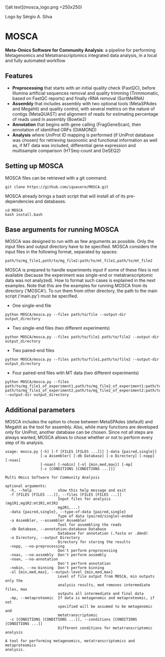 ![alt text](mosca_logo.png =250x250)

Logo by Sérgio A. Silva

# MOSCA

**Meta-Omics Software for Community Analysis**: a pipeline for performing Metagenomics and Metatranscriptomics integrated data analysis, in a local and fully automated workflow


## Features
* **Preprocessing** that starts with an initial quality check (FastQC), before Illumina artificial sequences removal and quality trimming (Trimmomatic, based on FastQC reports) and finally rRNA removal (SortMeRNA)
* **Assembly** that includes assembly with two optional tools (MetaSPAdes and Megahit) and quality control, with several metrics on the nature of contigs (MetaQUAST) and alignment of reads for estimating percentage of reads used in assembly (Bowtie2)
* **Annotation** that begins with gene calling (FragGeneScan), then annotation of identified ORFs (DIAMOND)
* **Analysis** where UniProt ID mapping is performed (if UniProt database was chosen) for retrieving taxonomic and functional information as well as, if MT data was included, differential gene expression and multisample comparison (HTSeq-count and DeSEQ2)


## Setting up MOSCA

MOSCA files can be retrieved with a git command.

```
git clone https://github.com/iquasere/MOSCA.git
```

MOSCA already brings a bash script that will install all of its pre-dependencies and databases.

```
cd MOSCA
bash install.bash
```


## Base arguments for running MOSCA

MOSCA was designed to run with as few arguments as possible. Only the input files and output directory have to be specified. MOSCA considers the input files in the following format, separated by spaces:

```
path/to/mg_file1,path/to/mg_file2:path/to/mt_file1,path/to/mt_file2
```

MOSCA is prepared to handle experiments input if some of these files is not available (because the experiment was single-end or metatranscriptomic data was not analyzed). How to format such cases is explained in the next examples. Note that this are the examples for running MOSCA from its directory ('MOSCA'). To run them from other directory, the path to the main script ('main.py') must be specified.

* One single-end file

```
python MOSCA/mosca.py --files path/to/file --output-dir output_directory
```

* Two single-end files (two different experiments)

```
python MOSCA/mosca.py --files path/to/file1 path/to/file2 --output-dir output_directory
```

* Two paired-end files

```
python MOSCA/mosca.py --files path/to/file1,path/to/file2 --output-dir output_directory
```

* Four paired-end files with MT data (two different experiments)

```
python MOSCA/mosca.py --files path/to/mg_file1_of_experiment1,path/to/mg_file2_of_experiment1:path/to/mt_file1_of_experiment1,path/to/mt_file2_of_experiment1 path/to/mg_file1_of_experiment2,path/to/mg_file2_of_experiment2:path/to/mt_file1_of_experiment2,path/to/mt_file2_of_experiment2 --output-dir output_directory
```


## Additional parameters

MOSCA includes the option to chose between MetaSPAdes (default) and Megahit as the tool for assembly. Also, while many functions are developed only for UniProt, another database can be chosen. Since not all steps are always wanted, MOSCA allows to chose whether or not to perform every step of its analysis.

```
usage: mosca.py [-h] [-f [FILES [FILES ...]]] [-data {paired,single}]
                [-a Assembler] [-db Database] [-o Directory] [-nopp] [-noas]
                [-noan] [-nobin] [-ol {min,med,max}] [-mp]
                [-c [CONDITIONS [CONDITIONS ...]]]

Multi Omics Software for Community Analysis

optional arguments:
  -h, --help            show this help message and exit
  -f [FILES [FILES ...]], --files [FILES [FILES ...]]
                        Input files for analysis (mg1R1,mg1R2:mt1R1,mt1R2
                        mg2R1,...)
  -data {paired,single}, --type-of-data {paired,single}
                        Type of data (paired/single)-ended
  -a Assembler, --assembler Assembler
                        Tool for assembling the reads
  -db Database, --annotation-database Database
                        Database for annotation (.fasta or .dmnd)
  -o Directory, --output Directory
                        Directory for storing the results
  -nopp, --no-preprocessing
                        Don't perform preprocessing
  -noas, --no-assembly  Don't perform assembly
  -noan, --no-annotation
                        Don't perform annotation
  -nobin, --no-binning  Don't perform binning
  -ol {min,med,max}, --output-level {min,med,max}
                        Level of file output from MOSCA, min outputs only the
                        analysis results, med removes intermediate files, max
                        outputs all intermediate and final data
  -mp, --metaproteomic  If data is metagenomic and metaproteomic, if not
                        specified will be assumed to be metagenomic and
                        metatranscriptomic
  -c [CONDITIONS [CONDITIONS ...]], --conditions [CONDITIONS [CONDITIONS ...]]
                        Different conditions for metatranscriptomic analysis

A tool for performing metagenomics, metatranscriptomics and metaproteomics
analysis.
```
